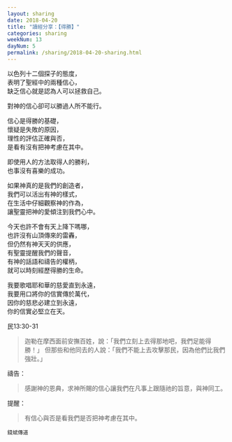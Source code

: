 ```yaml
---
layout: sharing
date: 2018-04-20
title: "讀經分享：【得勝】"
categories: sharing
weekNum: 13
dayNum: 5
permalink: /sharing/2018-04-20-sharing.html
---
```


以色列十二個探子的態度，  
表明了聖經中的兩種信心，  
缺乏信心就是認為人可以拯救自己。  

對神的信心卻可以勝過人所不能行。  

信心是得勝的基礎，  
懷疑是失敗的原因，  
理性的評估正確與否，  
是看有沒有把神考慮在其中。  

即使用人的方法取得人的勝利，  
也事沒有喜樂的成功。  

如果神真的是我們的創造者，  
我們可以活出有神的樣式，  
在生活中仔細觀察神的作為，  
讓聖靈把神的愛傾注到我們心中。  

今天也許不會有天上降下嗎哪，  
也許沒有山頂傳來的雷轟，  
但仍然有神天天的供應，  
有聖靈提醒我們的聲音，  
有神的話語和禱告的權柄，  
就可以時刻經歷得勝的生命。  

我要歌唱耶和華的慈愛直到永遠，  
我要用口將你的信實傳於萬代，  
因你的慈悲必建立到永遠，  
你的信實必堅立在天。  

民13:30-31
>迦勒在摩西面前安撫百姓，說：「我們立刻上去得那地吧，我們足能得勝！」 但那些和他同去的人說：「我們不能上去攻擊那民，因為他們比我們強壯。」

禱告：
>感謝神的恩典，求神所賜的信心讓我們在凡事上跟隨祂的旨意，與神同工。

提醒：
>有信心與否是看我們是否把神考慮在其中。

`錢斌傳道`
